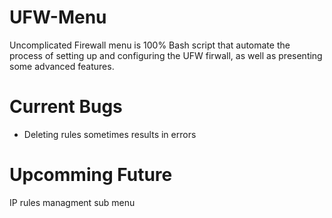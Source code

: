 # UFW-Menu
Uncomplicated Firewall menu is 100% Bash script that automate the process of setting up and configuring the UFW firwall, as well as presenting some advanced features.

# Current Bugs
- Deleting rules sometimes results in errors 

# Upcomming Future 
IP rules managment sub menu 
